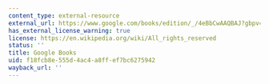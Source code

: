 ```yaml
---
content_type: external-resource
external_url: https://www.google.com/books/edition/_/4eBbCwAAQBAJ?gbpv=1
has_external_license_warning: true
license: https://en.wikipedia.org/wiki/All_rights_reserved
status: ''
title: Google Books
uid: f18fcb8e-555d-4ac4-a8ff-ef7bc6275942
wayback_url: ''
---
```

